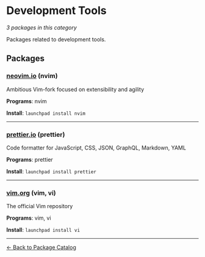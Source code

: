 # Development Tools

*3 packages in this category*

Packages related to development tools.

## Packages

### [neovim.io](../packages/neovimio.md) (nvim)

Ambitious Vim-fork focused on extensibility and agility

**Programs**: nvim

**Install**: `launchpad install nvim`

---

### [prettier.io](../packages/prettierio.md) (prettier)

Code formatter for JavaScript, CSS, JSON, GraphQL, Markdown, YAML

**Programs**: prettier

**Install**: `launchpad install prettier`

---

### [vim.org](../packages/vimorg.md) (vim, vi)

The official Vim repository

**Programs**: vim, vi

**Install**: `launchpad install vi`

---

[← Back to Package Catalog](../package-catalog.md)
